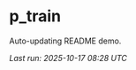 # p_train

Auto-updating README demo.

<!--START_SECTION:status-->
_Last run: 2025-10-17 08:28 UTC_
<!--END_SECTION:status-->
































































































































































































































































































































































































































































































































































































































































































































































































































































































































































































































































































































































































































































































































































